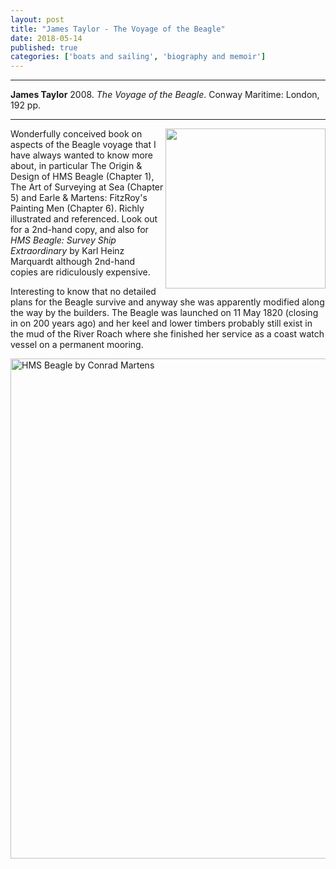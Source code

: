 ```yaml
---
layout: post
title: "James Taylor - The Voyage of the Beagle"
date: 2018-05-14
published: true
categories: ['boats and sailing', 'biography and memoir']
---
```



***
<b>James Taylor</b> 2008. _The Voyage of the Beagle_. Conway Maritime: London, 192 pp.

***


<img width="256" align="right" src="http://timeteam.github.io/images/taylor_2008_voyage_beagle_cover.jpg" alt=""> 

Wonderfully conceived book on aspects of the Beagle voyage that I have always wanted to know more about, in particular The Origin & Design of HMS Beagle (Chapter 1), The Art of Surveying at Sea (Chapter 5) and Earle & Martens: FitzRoy's Painting Men (Chapter 6).  Richly illustrated and referenced.   Look out for a 2nd-hand copy, and also for _HMS Beagle: Survey Ship Extraordinary_ by Karl Heinz Marquardt  although 2nd-hand copies are ridiculously expensive. 

Interesting to know that no detailed plans for the Beagle survive and anyway she was apparently modified along the way by the builders.   The Beagle was launched on 11 May 1820 (closing in on 200 years ago) and  her keel and lower timbers probably still exist in the mud of the River Roach where she finished her service as a coast watch vessel on a permanent mooring.


<img width="800"  align="left" title="By Conrad Martens [CC BY 2.0 (http://creativecommons.org/licenses/by/2.0)], via Wikimedia Commons"  src="http://timeteam.github.io/images/HMS_Beagle_by_Conrad_Martens.jpg" alt="HMS Beagle by Conrad Martens"> 
